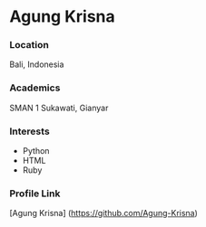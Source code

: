 # Agung Krisna

### Location

Bali, Indonesia

### Academics

SMAN 1 Sukawati, Gianyar

### Interests

- Python
- HTML 
- Ruby


### Profile Link

[Agung Krisna] (https://github.com/Agung-Krisna)
